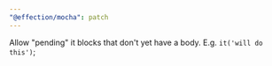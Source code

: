 ```yaml
---
"@effection/mocha": patch
---
```

Allow "pending" it blocks that don't yet have a body. E.g.
`it('will do this')`;
